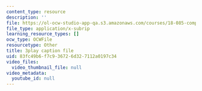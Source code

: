 ```yaml
---
content_type: resource
description: ''
file: https://ol-ocw-studio-app-qa.s3.amazonaws.com/courses/18-085-computational-science-and-engineering-i-fall-2008/83fc49b6f7c936726d327112a0197c34_0BAMQmT-tf0.srt
file_type: application/x-subrip
learning_resource_types: []
ocw_type: OCWFile
resourcetype: Other
title: 3play caption file
uid: 83fc49b6-f7c9-3672-6d32-7112a0197c34
video_files:
  video_thumbnail_file: null
video_metadata:
  youtube_id: null
---
```

